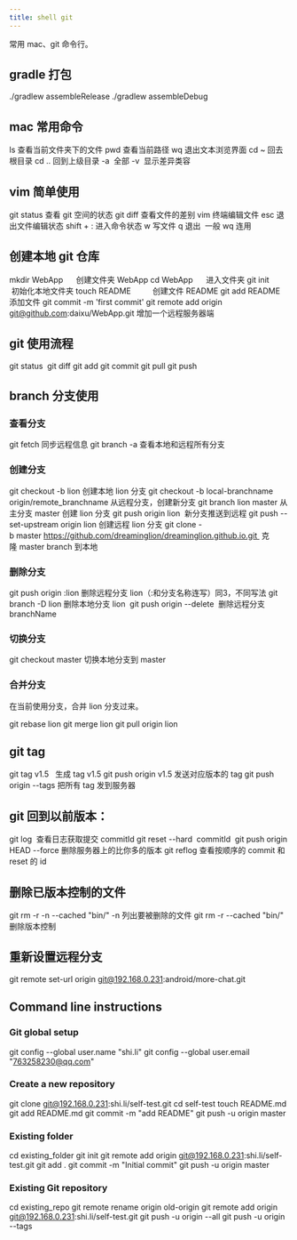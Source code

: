 ```yaml
---
title: shell git
---
```


常用 mac、git 命令行。

<!-- more -->

## gradle 打包

./gradlew assembleRelease
./gradlew assembleDebug

## mac 常用命令

ls 查看当前文件夹下的文件
pwd 查看当前路径
wq 退出文本浏览界面
cd ~ 回去根目录
cd .. 回到上级目录
-a  全部
-v  显示差异类容

## vim 简单使用

git status 查看 git 空间的状态
git diff 查看文件的差别
vim 终端编辑文件
esc 退出文件编辑状态
shift + : 进入命令状态
w 写文件
q 退出  一般 wq 连用

## 创建本地 git 仓库

mkdir WebApp      创建文件夹 WebApp
cd WebApp      进入文件夹
git init      初始化本地文件夹
touch README          创建文件 README
git add README 添加文件
git commit -m 'first commit'
git remote add origin git@github.com:daixu/WebApp.git	 增加一个远程服务器端

## git 使用流程

git status 
git diff
git add
git commit
git pull
git push

## branch 分支使用

### 查看分支

git fetch  同步远程信息
git branch -a  查看本地和远程所有分支

### 创建分支

git checkout -b lion  创建本地 lion 分支
git checkout -b local-branchname origin/remote_branchname  从远程分支，创建新分支
git branch lion master  从主分支 master 创建 lion 分支
git push origin lion  新分支推送到远程
git push --set-upstream origin lion  创建远程 lion 分支
git clone -b master https://github.com/dreaminglion/dreaminglion.github.io.git   克隆 master branch 到本地

### 删除分支

git push origin :lion  删除远程分支 lion（:和分支名称连写）同3，不同写法
git branch -D lion  删除本地分支 lion 
git push origin --delete <branchName>   删除远程分支branchName

### 切换分支

git checkout master  切换本地分支到 master

### 合并分支

在当前使用分支，合并 lion 分支过来。

git rebase lion
git merge lion
git pull origin lion

## git tag

git tag v1.5   生成 tag v1.5
git push origin v1.5  发送对应版本的 tag
git push origin --tags  把所有 tag 发到服务器

## git 回到以前版本：

git log  查看日志获取提交 commitId
git reset --hard  commitId 
git push origin HEAD --force  删除服务器上的比你多的版本
git reflog  查看按顺序的 commit 和 reset 的 id

## 删除已版本控制的文件

 git rm -r -n --cached "bin/"  -n 列出要被删除的文件
 git rm -r --cached  "bin/"    删除版本控制

## 重新设置远程分支

git remote set-url origin git@192.168.0.231:android/more-chat.git

## Command line instructions

### Git global setup

git config --global user.name "shi.li"
git config --global user.email "763258230@qq.com"

### Create a new repository

git clone git@192.168.0.231:shi.li/self-test.git
cd self-test
touch README.md
git add README.md
git commit -m "add README"
git push -u origin master

### Existing folder

cd existing_folder
git init
git remote add origin git@192.168.0.231:shi.li/self-test.git
git add .
git commit -m "Initial commit"
git push -u origin master

### Existing Git repository

cd existing_repo
git remote rename origin old-origin
git remote add origin git@192.168.0.231:shi.li/self-test.git
git push -u origin --all
git push -u origin --tags
